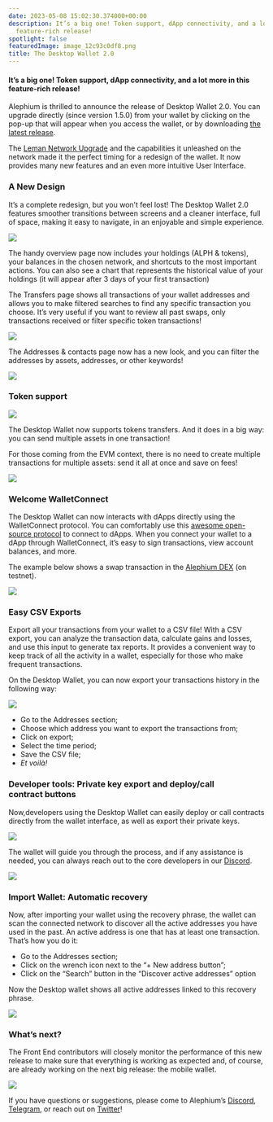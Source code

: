 ```yaml
---
date: 2023-05-08 15:02:30.374000+00:00
description: It’s a big one! Token support, dApp connectivity, and a lot more in this
  feature-rich release!
spotlight: false
featuredImage: image_12c93c0df8.png
title: The Desktop Wallet 2.0
---
```


#### It’s a big one! Token support, dApp connectivity, and a lot more in this feature-rich release!

Alephium is thrilled to announce the release of Desktop Wallet 2.0. You can upgrade directly (since version 1.5.0) from your wallet by clicking on the pop-up that will appear when you access the wallet, or by downloading <a href="https://github.com/alephium/desktop-wallet/releases/latest" class="markup--anchor markup--p-anchor" data-href="https://github.com/alephium/desktop-wallet/releases/latest" rel="noopener" target="_blank">the latest release</a>.

The <a href="https://medium.com/@alephium/the-leman-network-upgrade-is-live-f52c89b7dd6a" class="markup--anchor markup--p-anchor" data-href="https://medium.com/@alephium/the-leman-network-upgrade-is-live-f52c89b7dd6a" target="_blank">Leman Network Upgrade</a> and the capabilities it unleashed on the network made it the perfect timing for a redesign of the wallet. It now provides many new features and an even more intuitive User Interface.

### A New Design

It’s a complete redesign, but you won’t feel lost! The Desktop Wallet 2.0 features smoother transitions between screens and a cleaner interface, full of space, making it easy to navigate, in an enjoyable and simple experience.

![](image_c0ae484240.png)

The handy overview page now includes your holdings (ALPH & tokens), your balances in the chosen network, and shortcuts to the most important actions. You can also see a chart that represents the historical value of your holdings (it will appear after 3 days of your first transaction)

The Transfers page shows all transactions of your wallet addresses and allows you to make filtered searches to find any specific transaction you choose. It’s very useful if you want to review all past swaps, only transactions received or filter specific token transactions!

![](image_a2723aeaef.png)

The Addresses & contacts page now has a new look, and you can filter the addresses by assets, addresses, or other keywords!

![](image_201ea54382.png)

### Token support

![](image_6a21a00778.png)

The Desktop Wallet now supports tokens transfers. And it does in a big way: you can send multiple assets in one transaction!

For those coming from the EVM context, there is no need to create multiple transactions for multiple assets: send it all at once and save on fees!

![](image_678270806d.png)

### Welcome WalletConnect

The Desktop Wallet can now interacts with dApps directly using the WalletConnect protocol. You can comfortably use this <a href="https://walletconnect.com/" class="markup--anchor markup--p-anchor" data-href="https://walletconnect.com/" rel="noopener" target="_blank">awesome open-source protocol</a> to connect to dApps. When you connect your wallet to a dApp through WalletConnect, it’s easy to sign transactions, view account balances, and more.

The example below shows a swap transaction in the <a href="https://alephium.github.io/alephium-dex" class="markup--anchor markup--p-anchor" data-href="https://alephium.github.io/alephium-dex" rel="noopener" target="_blank">Alephium DEX</a> (on testnet).

![](image_44f65e2601.gif)

### Easy CSV Exports

Export all your transactions from your wallet to a CSV file! With a CSV export, you can analyze the transaction data, calculate gains and losses, and use this input to generate tax reports. It provides a convenient way to keep track of all the activity in a wallet, especially for those who make frequent transactions.

On the Desktop Wallet, you can now export your transactions history in the following way:

![](image_5b449c353f.gif)

- Go to the Addresses section;
- Choose which address you want to export the transactions from;
- Click on export;
- Select the time period;
- Save the CSV file;
- _Et voilà!_

### Developer tools: Private key export and deploy/call contract buttons

Now,developers using the Desktop Wallet can easily deploy or call contracts directly from the wallet interface, as well as export their private keys.

![](image_e312ddd283.png)

The wallet will guide you through the process, and if any assistance is needed, you can always reach out to the core developers in our <a href="http://www.alephium.org/discord" class="markup--anchor markup--p-anchor" data-href="http://www.alephium.org/discord" rel="noopener" target="_blank">Discord</a>.

![](image_3faf9df228.png)

### Import Wallet: Automatic recovery

Now, after importing your wallet using the recovery phrase, the wallet can scan the connected network to discover all the active addresses you have used in the past. An active address is one that has at least one transaction. That’s how you do it:

- Go to the Addresses section;
- Click on the wrench icon next to the “+ New address button”;
- Click on the “Search” button in the “Discover active addresses” option

Now the Desktop wallet shows all active addresses linked to this recovery phrase.

![](image_5bb9bca1ce.gif)

### What’s next?

The Front End contributors will closely monitor the performance of this new release to make sure that everything is working as expected and, of course, are already working on the next big release: the mobile wallet.

![](image_73cba478dc.png)

If you have questions or suggestions, please come to Alephium’s <a href="http://alephium.org/discord" class="markup--anchor markup--p-anchor" data-href="http://alephium.org/discord" rel="noopener" target="_blank">Discord</a>, <a href="https://t.me/alephiumgroup" class="markup--anchor markup--p-anchor" data-href="https://t.me/alephiumgroup" rel="noopener" target="_blank">Telegram</a>, or reach out on <a href="https://twitter.com/alephium" class="markup--anchor markup--p-anchor" data-href="https://twitter.com/alephium" rel="noopener" target="_blank">Twitter</a>!
